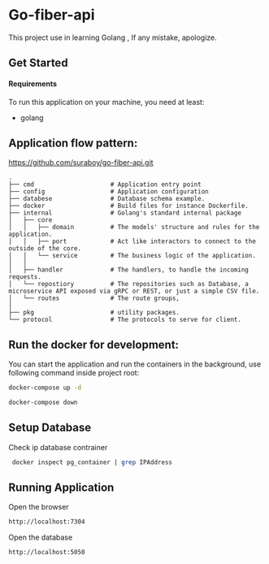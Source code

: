 # Go-fiber-api
This project use in learning Golang , If any mistake, apologize.

Get Started
-----------

#### Requirements

To run this application on your machine, you need at least:
* golang


Application flow pattern:
---------------------
https://github.com/suraboy/go-fiber-api.git

```
.
├── cmd                     # Application entry point
├── config                  # Application configuration
├── databese                # Database schema example.
├── docker                  # Build files for instance Dockerfile.
├── internal                # Golang's standard internal package
│   ├── core     
│   │   ├── domain          # The models' structure and rules for the application.
│   │   ├── port            # Act like interactors to connect to the outside of the core.
│   │   └── service         # The business logic of the application.
│   │
│   ├── handler             # The handlers, to handle the incoming requests.
│   └── repostiory          # The repositories such as Database, a microservice API exposed via gRPC or REST, or just a simple CSV file.
│   └── routes              # The route groups, 
│
├── pkg                     # utility packages.
└── protocol                # The protocols to serve for client.
```

Run the docker for development:
---------------------
You can start the application and run the containers in the background, use following command inside project root:

```bash
docker-compose up -d
```
```bash
docker-compose down
```
Setup Database
------------------------------------
Check ip database contrainer
```bash
 docker inspect pg_container | grep IPAddress
```

Running Application
------------------------------------
Open the browser
```bash
http://localhost:7304
```
Open the database
```bash
http://localhost:5050
```
